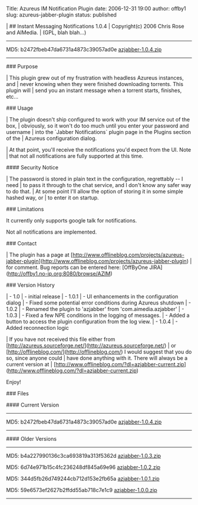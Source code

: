 Title: Azureus IM Notification Plugin
date: 2006-12-31 19:00
author: offby1
slug: azureus-jabber-plugin
status: published

| \## Instant Messaging Notifications 1.0.4
| Copyright(c) 2006 Chris Rose and AIMedia.
| (GPL, blah blah\...)

  --------------------------------------- -----------------------------------------------
  MD5: b2472fbeb47da6731a4873c39057ad0e   [azjabber-1.0.4.zip](/?dl=azjabber-1.0.4.zip)

  --------------------------------------- -----------------------------------------------

\### Purpose

| This plugin grew out of my frustration with headless Azureus instances, and
| never knowing when they were finished downloading torrents. This plugin will
| send you an instant message when a torrent starts, finishes, etc\...

\### Usage

| The plugin doesn\'t ship configured to work with your IM service out of the box,
| obviously, so it won\'t do too much until you enter your password and username
| into the \`Jabber Notifications\` plugin page in the Plugins section of the
| Azureus configuration dialog.

| At that point, you\'ll receive the notifications you\'d expect from the UI. Note
| that not all notifications are fully supported at this time.

\#### Security Notice

| The password is stored in plain text in the configuration, regrettably \-- I need
| to pass it through to the chat service, and I don\'t know any safer way to do that.
| At some point I\'ll allow the option of storing it in some simple hashed way, or
| to enter it on startup.

\### Limitations

It currently only supports google talk for notifications.

Not all notifications are implemented.

\### Contact

| The plugin has a page at \[<http://www.offlineblog.com/projects/azureus-jabber-plugin>\](<http://www.offlineblog.com/projects/azureus-jabber-plugin>)
| for comment. Bug reports can be entered here: \[OffByOne JIRA\](<http://offby1.no-ip.org:8080/browse/AZIM>)

\### Version History

| - 1.0
| - initial release
| - 1.0.1
| - UI enhancements in the configuration dialog
| - Fixed some potential error conditions during Azureus shutdown
| - 1.0.2
| - Renamed the plugin to \'azjabber\' from \'com.aimedia.azjabber\'
| - 1.0.3
| - Fixed a few NPE conditions in the logging of messages.
| - Added a button to access the plugin configuration from the log view.
| - 1.0.4
| - Added reconnection logic

| If you have not received this file either from \[<http://azureus.sourceforge.net/>\](<http://azureus.sourceforge.net/>)
| or \[<http://offlineblog.com/>\](<http://offlineblog.com/>) I would suggest that you do so, since anyone could
| have done anything with it. There will always be a current version at
| \[<http://www.offlineblog.com/?dl=azjabber-current.zip>\](<http://www.offlineblog.com/?dl=azjabber-current.zip>)

Enjoy!

\### Files

\#### Current Version

  --------------------------------------- -----------------------------------------------
  MD5: b2472fbeb47da6731a4873c39057ad0e   [azjabber-1.0.4.zip](/?dl=azjabber-1.0.4.zip)

  --------------------------------------- -----------------------------------------------

\#### Older Versions

  --------------------------------------- -----------------------------------------------
  MD5: b4a227990136c3ca693819a313f5362d   [azjabber-1.0.3.zip](/?dl=azjabber-1.0.3.zip)

  MD5: 6d74e971b15c4fc236248df845a69e96   [azjabber-1.0.2.zip](/?dl=azjabber-1.0.2.zip)

  MD5: 344d5fb26d749244cb712d153e2fb65a   [azjabber-1.0.1.zip](/?dl=azjabber-1.0.1.zip)

  MD5: 59e6573ef2627b2ffdd55ab718c7e1c9   [azjabber-1.0.0.zip](/?dl=azjabber-1.0.0.zip)
  --------------------------------------- -----------------------------------------------
